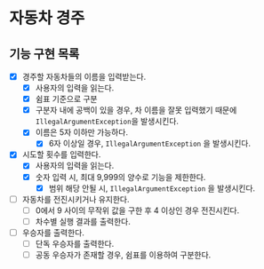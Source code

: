 # 자동차 경주

## 기능 구현 목록

- [x]  경주할 자동차들의 이름을 입력받는다.
    - [x] 사용자의 입력을 읽는다.
    - [x]  쉼표 기준으로 구분
    - [x] 구분자 내에 공백이 있을 경우, 차 이름을 잘못 입력했기 때문에 `IllegalArgumentException`을 발생시킨다.
    - [x]  이름은 5자 이하만 가능하다.
        - [x]  6자 이상일 경우, `IllegalArgumentException` 을 발생시킨다.
- [x]  시도할 횟수를 입력한다.
    - [x] 사용자의 입력을 읽는다.
    - [x] 숫자 입력 시, 최대 9,999의 양수로 기능을 제한한다.
        - [x]  범위 해당 안될 시, `IllegalArgumentException` 을 발생시킨다.
- [ ]  자동차를 전진시키거나 유지한다.
    - [ ]  0에서 9 사이의 무작위 값을 구한 후 4 이상인 경우 전진시킨다.
    - [ ]  차수별 실행 결과를 출력한다.
- [ ]  우승자를 출력한다.
    - [ ]  단독 우승자를 출력한다.
    - [ ]  공동 우승자가 존재할 경우, 쉼표를 이용하여 구분한다.
